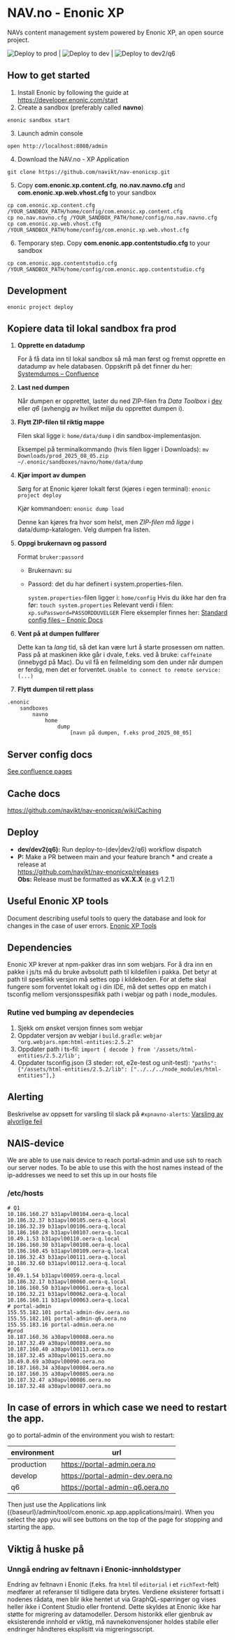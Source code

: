 # NAV.no - Enonic XP

NAVs content management system powered by Enonic XP, an open source project.

![Deploy to prod](https://github.com/navikt/nav-enonicxp/actions/workflows/deploy-to-prod.yml/badge.svg) |
![Deploy to dev](https://github.com/navikt/nav-enonicxp/actions/workflows/deploy-to-dev.yml/badge.svg) |
![Deploy to dev2/q6](https://github.com/navikt/nav-enonicxp/actions/workflows/deploy-to-q6.yml/badge.svg)

## How to get started

1. Install Enonic by following the guide at https://developer.enonic.com/start
2. Create a sandbox (preferably called **navno**)

```
enonic sandbox start
```

3. Launch admin console

```
open http://localhost:8080/admin
```

4. Download the NAV.no - XP Application

```
git clone https://github.com/navikt/nav-enonicxp.git
```

5. Copy **com.enonic.xp.content.cfg**, **no.nav.navno.cfg** and **com.enonic.xp.web.vhost.cfg** to your sandbox

```
cp com.enonic.xp.content.cfg /YOUR_SANDBOX_PATH/home/config/com.enonic.xp.content.cfg
cp no.nav.navno.cfg /YOUR_SANDBOX_PATH/home/config/no.nav.navno.cfg
cp com.enonic.xp.web.vhost.cfg /YOUR_SANDBOX_PATH/home/config/com.enonic.xp.web.vhost.cfg
```

6. Temporary step. Copy **com.enonic.app.contentstudio.cfg** to your sandbox

```
cp com.enonic.app.contentstudio.cfg /YOUR_SANDBOX_PATH/home/config/com.enonic.app.contentstudio.cfg
```

## Development

```
enonic project deploy
```

## Kopiere data til lokal sandbox fra prod

1. **Opprette en datadump**

   For å få data inn til lokal sandbox så må man først og fremst opprette en datadump av hele databasen. Oppskrift på det finner du her: [Systemdumps – Confluence](https://confluence.adeo.no/spaces/ATOM/pages/387108768/Div.+jobber#Div.jobber-Systemdumps)

2. **Last ned dumpen**

   Når dumpen er opprettet, laster du ned ZIP-filen fra *Data Toolbox* i [dev](https://portal-admin-dev.oera.no/admin/tool/systems.rcd.enonic.datatoolbox/data-toolbox#dumps)  eller *q6* (avhengig av hvilket miljø du opprettet dumpen i).

3. **Flytt ZIP-filen til riktig mappe**

   Filen skal ligge i: ```home/data/dump``` i din sandbox-implementasjon.
   
    Eksempel på terminalkommando (hvis filen ligger i Downloads):
   ```mv Downloads/prod_2025_08_05.zip ~/.enonic/sandboxes/navno/home/data/dump```

5. **Kjør import av dumpen**

   Sørg for at Enonic kjører lokalt først (kjøres i egen terminal): ```enonic project deploy```

   Kjør kommandoen: ```enonic dump load```

   Denne kan kjøres fra hvor som helst, men *ZIP-filen må ligge* i data/dump-katalogen.
   Velg dumpen fra listen.

7. **Oppgi brukernavn og passord**

   Format ```bruker:passord```
    - Brukernavn: su
    - Passord: det du har definert i system.properties-filen.
   
      ```system.properties```-filen ligger i:
      ```home/config```
      Hvis du ikke har den fra før:
      ```touch system.properties```
      Relevant verdi i filen:
      ```xp.suPassword=PASSORDDUVELGER```
      Flere eksempler finnes her:  [Standard config files – Enonic Docs](https://developer.enonic.com/docs/xp/stable/deployment/config#standard_config_files)

8. **Vent på at dumpen fullfører**

   Dette kan ta *lang* tid, så det kan være lurt å starte prosessen om natten. Pass på at maskinen ikke går i dvale, f.eks. ved å bruke:
   ```caffeinate``` (innebygd på Mac). Du vil få en feilmelding som den under når dumpen er ferdig, men det er forventet.
   ```Unable to connect to remote service:  (...)```

10. **Flytt dumpen til rett plass**

```
.enonic
    sandboxes
        navno
            home
                dump
                    [navn på dumpen, f.eks prod_2025_08_05]
```

## Server config docs

[See confluence pages](https://confluence.adeo.no/display/ATOM/Servere)

## Cache docs

https://github.com/navikt/nav-enonicxp/wiki/Caching

## Deploy

- **dev/dev2(q6):** Run deploy-to-(dev|dev2/q6) workflow dispatch
- **P:** Make a PR between main and your feature branch **\*** and create a release at <br />
  https://github.com/navikt/nav-enonicxp/releases <br />
  **Obs:** Release must be formatted as **vX.X.X** (e.g v1.2.1)

## Useful Enonic XP tools

Document describing useful tools to query the database and look for changes in the case of user errors.
[Enonic XP Tools](tools.md)

## Dependencies

Enonic XP krever at npm-pakker dras inn som webjars. For å dra inn en pakke i js/ts må du bruke avbsolutt path til kildefilen i pakka.
Det betyr at path til spesifikk versjon må settes opp i kildekoden. For at dette skal fungere som forventet lokalt og i din IDE, må det settes opp en match i tsconfig mellom versjonsspesifikk path i webjar og path i node_modules.

### Rutine ved bumping av dependecies

1. Sjekk om ønsket versjon finnes som webjar
2. Oppdater versjon av webjar i `build.gradle`: `webjar "org.webjars.npm:html-entities:2.5.2"`
3. Oppdater path i ts-fil: `import { decode } from '/assets/html-entities/2.5.2/lib';`
4. Oppdater tsconfig.json (3 steder: rot, e2e-test og unit-test): `"paths": {"/assets/html-entities/2.5.2/lib": ["../../../node_modules/html-entities"],}`

## Alerting

Beskrivelse av oppsett for varsling til slack på `#xpnavno-alerts`: [Varsling av alvorlige feil](alerting.md)

## NAIS-device

We are able to use nais device to reach portal-admin and use ssh to reach our server nodes. To be able to use this with the host names instead of the ip-addresses we need to set this up in our hosts file

### /etc/hosts

```
# Q1
10.186.160.27 b31apvl00104.oera-q.local
10.186.32.37 b31apvl00105.oera-q.local
10.186.32.39 b31apvl00106.oera-q.local
10.186.160.28 b31apvl00107.oera-q.local
10.49.1.53 b31apvl00110.oera-q.local
10.186.160.30 b31apvl00108.oera-q.local
10.186.160.45 b31apvl00109.oera-q.local
10.186.32.43 b31apvl00111.oera-q.local
10.186.32.60 b31apvl00112.oera-q.local
# Q6
10.49.1.54 b31apvl00059.oera-q.local
10.186.32.17 b31apvl00060.oera-q.local
10.186.160.50 b31apvl00061.oera-q.local
10.186.32.21 b31apvl00062.oera-q.local
10.186.160.11 b31apvl00063.oera-q.local
# portal-admin
155.55.182.101 portal-admin-dev.oera.no
155.55.182.101 portal-admin-q6.oera.no
155.55.183.16 portal-admin.oera.no
#prod
10.187.160.36 a30apvl00088.oera.no
10.187.32.49 a30apvl00089.oera.no
10.187.160.40 a30apvl00113.oera.no
10.187.32.45 a30apvl00115.oera.no
10.49.0.69 a30apvl00090.oera.no
10.187.160.34 a30apvl00084.oera.no
10.187.160.35 a30apvl00085.oera.no
10.187.32.47 a30apvl00086.oera.no
10.187.32.48 a30apvl00087.oera.no
```

## In case of errors in which case we need to restart the app.

go to portal-admin of the environment you wish to restart:

| environment | url                              |
| ----------- | -------------------------------- |
| production  | https://portal-admin.oera.no     |
| develop     | https://portal-admin-dev.oera.no |
| q6          | https://portal-admin-q6.oera.no  |

Then just use the Applications link ({baseurl}/admin/tool/com.enonic.xp.app.applications/main). When
you select the app you will see buttons on the top of the page for stopping and starting the app.

## Viktig å huske på

### Unngå endring av feltnavn i Enonic-innholdstyper

Endring av feltnavn i Enonic (f.eks. fra `html` til `editorial` i et `richText`-felt) medfører at
referanser til tidligere data brytes. Verdiene eksisterer fortsatt i nodenes rådata, men blir
ikke hentet ut via GraphQL-spørringer og vises heller ikke i Content Studio eller frontend. Dette
skyldes at Enonic ikke har støtte for migrering av datamodeller. Dersom historikk eller gjenbruk
av eksisterende innhold er viktig, må navnekonvensjoner holdes stabile eller endringer håndteres
eksplisitt via migreringsscript.
